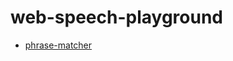 web-speech-playground
=====================
- [phrase-matcher](https://dirkarnez.github.io/web-speech-playground/phrase-matcher)
